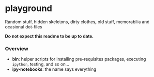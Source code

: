 playground
==========

Random stuff, hidden skeletons, dirty clothes, old stuff, memorabilia and ocasional dot-files

__Do not expect this readme to be up to date.__

### Overview

- __bin__: helper scripts for installing pre-requisites packages, executing `ipython`, testing, and so on...
- __ipy-notebooks__: the name says everything

